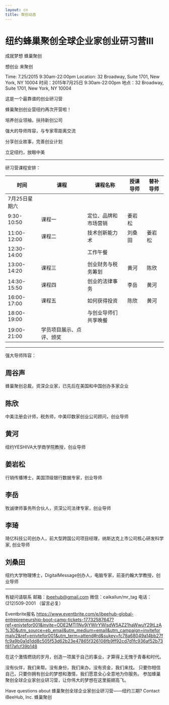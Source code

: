 ```yaml
---
layout: cn
title: 聚创动态
---
```

# 纽约蜂巢聚创全球企业家创业研习营III

成就梦想 蜂巢聚创

想创业 来聚创


Time: 7.25/2015 9:30am-22:00pm
Location: 32 Broadway, Suite 1701, New York, NY 10004
时间：2015年7月25日 9:30am-22:00pm
地点：32 Broadway, Suite 1701, New York, NY 10004

 

 

这是一个最靠谱的创业研习营

蜂巢聚创创业营纽约再次开营啦！




培养创业领袖，扶持新创公司

强大的导师阵容，与专家零距离交流

分享创业故事，完善创业计划

立足纽约，放眼中美





--------------------------------------------------------------------------------
 

研习营课程安排：

 

时间|课程|课程名称|授课导师|替补导师
----|----|--------|--------|--------
7月25日星期六|
9:30-10:50|课程一|定位、品牌和市场营销|姜岩松|
11:00-12:00|课程二|技术创新能力术|刘桑田|姜岩松
12:30-14:00||工作午餐|
13:00-14:20|课程三|创业财务与税务筹划|黄河|陈欣
14:30-15:50|课程四|创业的法律事务|李岳|黄河
16:00-17:00|课程五|如何获得投资|陈欣|黄河
18:00-19:00||与创业导师们共享晚餐|
19:00-21:00|学员项目展示、点评、颁奖|



--------------------------------------------------------------------------------



强大导师阵容：




## 周谷声
蜂巢聚创总裁，资深企业家，已先后在美国和中国创办多家企业

## 陈欣
中美注册会计师，税务师，中美印数家创业公司顾问，创业导师

## 黄河
纽约YESHIVA大学商学院教授，创业导师

## 姜岩松
行销传播博士，美国顶级银行数据专家，创业导师

## 李岳
牧诚律师事务所合伙人，资深公司法律专家，创业导师

## 李琦
琦亿科技公司创办人，前大型跨国公司项目经理，纳斯达克上市公司核心研发科学家, 创业导师

## 刘桑田
纽约大学物理博士，DigitalMessage创办人，电脑专家，前圣约翰大学教授，创业导师

 


--------------------------------------------------------------------------------
 

有疑问请联系
邮箱：ibeehub@gmail.com
微信：caikailun/mr_tag
电话：(212)509-2001 （留言必复）

Eventbrite报名 https://www.eventbrite.com/e/ibeehub-global-entrepreneurship-boot-camp-tickets-17732587647?ref=enivtefor001&invite=ODE2MTI1Ny9jYWlrYWlsdW5AZ21haWwuY29tLzA%3D&utm_source=eb_email&utm_medium=email&utm_campaign=inviteformalv2&ref=enivtefor001&utm_term=attend#rd&sukey=fc78a68049a14bb27ffc9a9b0a1d1dd8c505f53d62b23e47865f326108fb9ff92cd7d1fc936af52b73f817afcf39b148

在这个激情燃烧的岁月，创造一项属于自己的事业，才算得上无愧于青春和时代。

没有伙伴，我们来帮。没有身份，我们来办。没有资金，我们来找。
只要你相信自己，只要你拥有创业的梦想和激情，我们愿意全心全意地为你服务。
参加蜂巢聚创全球企业家创业研习营，让你伟大的梦想在这里振翅高飞。

  
Have questions about 蜂巢聚创全球企业家创业研习营——纽约三期? Contact iBeeHub, Inc. 蜂巢聚创  
